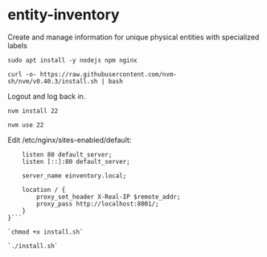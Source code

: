 # entity-inventory
Create and manage information for unique physical entities with specialized labels


`sudo apt install -y nodejs npm nginx`

`curl -o- https://raw.githubusercontent.com/nvm-sh/nvm/v0.40.3/install.sh | bash`

Logout and log back in.

`nvm install 22`

`nvm use 22`


Edit /etc/nginx/sites-enabled/default:

```server {
	listen 80 default_server;
	listen [::]:80 default_server;

	server_name einventory.local;

	location / {
		proxy_set_header X-Real-IP $remote_addr;
		proxy_pass http://localhost:8001/;
	}
}```

`chmod +x install.sh`

`./install.sh`